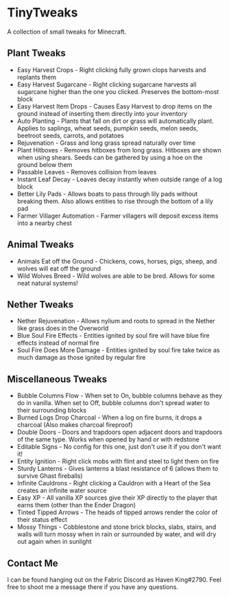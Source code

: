 # TinyTweaks
A collection of small tweaks for Minecraft.

## Plant Tweaks
* Easy Harvest Crops - Right clicking fully grown clops harvests and replants them
* Easy Harvest Sugarcane - Right clicking sugarcane harvests all sugarcane higher than the one you clicked. Preserves the bottom-most block
* Easy Harvest Item Drops - Causes Easy Harvest to drop items on the ground instead of inserting them directly into your inventory
* Auto Planting - Plants that fall on dirt or grass will automatically plant. Applies to saplings, wheat seeds, pumpkin seeds, melon seeds, beetroot seeds, carrots, and potatoes
* Rejuvenation - Grass and long grass spread naturally over time
* Plant Hitboxes - Removes hitboxes from long grass. Hitboxes are shown when using shears. Seeds can be gathered by using a hoe on the ground below them
* Passable Leaves - Removes collision from leaves
* Instant Leaf Decay - Leaves decay instantly when outside range of a log block
* Better Lily Pads - Allows boats to pass through lily pads without breaking them. Also allows entities to rise through the bottom of a lily pad
* Farmer Villager Automation - Farmer villagers will deposit excess items into a nearby chest

## Animal Tweaks
* Animals Eat off the Ground - Chickens, cows, horses, pigs, sheep, and wolves will eat off the ground
* Wild Wolves Breed - Wild wolves are able to be bred. Allows for some neat natural systems!

## Nether Tweaks
* Nether Rejuvenation - Allows nylium and roots to spread in the Nether like grass does in the Overworld
* Blue Soul Fire Effects - Entities ignited by soul fire will have blue fire effects instead of normal fire
* Soul Fire Does More Damage - Entities ignited by soul fire take twice as much damage as those ignited by regular fire 

## Miscellaneous Tweaks
* Bubble Columns Flow - When set to On, bubble columns behave as they do in vanilla. When set to Off, bubble columns don't spread water to their surrounding blocks
* Burned Logs Drop Charcoal - When a log on fire burns, it drops a charcoal (Also makes charcoal fireproof)
* Double Doors - Doors and trapdoors open adjacent doors and trapdoors of the same type. Works when opened by hand or with redstone
* Editable Signs - No config for this one, just don't use it if you don't want it!
* Entity Ignition - Right click mobs with flint and steel to light them on fire
* Sturdy Lanterns - Gives lanterns a blast resistance of 6 (allows them to survive Ghast fireballs)
* Infinite Cauldrons - Right clicking a Cauldron with a Heart of the Sea creates an infinite water source
* Easy XP - All vanilla XP sources give their XP directly to the player that earns them (other than the Ender Dragon)
* Tinted Tipped Arrows - The heads of tipped arrows render the color of their status effect
* Mossy Things - Cobblestone and stone brick blocks, slabs, stairs, and walls will turn mossy when in rain or surrounded by water, and will dry out again when in sunlight

## Contact Me
I can be found hanging out on the Fabric Discord as Haven King#2790. Feel free to shoot me a message there if you have any questions.
